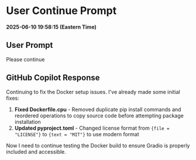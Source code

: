 # User Continue Prompt

**2025-06-10 19:58:15 (Eastern Time)**

## User Prompt
Please continue

## GitHub Copilot Response
Continuing to fix the Docker setup issues. I've already made some initial fixes:

1. **Fixed Dockerfile.cpu** - Removed duplicate pip install commands and reordered operations to copy source code before attempting package installation
2. **Updated pyproject.toml** - Changed license format from `{file = "LICENSE"}` to `{text = "MIT"}` to use modern format

Now I need to continue testing the Docker build to ensure Gradio is properly included and accessible.
